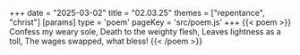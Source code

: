 +++
date = "2025-03-02"
title = "02.03.25"
themes = ["repentance", "christ"]
[params]
  type = 'poem'
  pageKey = 'src/poem.js'
+++
{{< poem >}}
Confess my weary sole,
Death to the weighty flesh,
Leaves lightness as a toll,
The wages swapped, what bless!
{{< /poem >}}